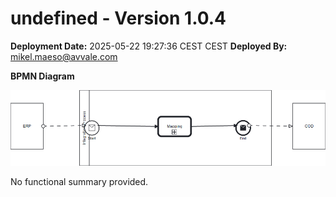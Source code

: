 # undefined - Version 1.0.4

**Deployment Date:** 2025-05-22 19:27:36 CEST CEST
**Deployed By:** mikel.maeso@avvale.com



**BPMN Diagram**

![BPMN Diagram](./Check_Connectivity_from_SAP_Business_Suite_MMZ-1.0.4.png "BPMN Diagram for Check_Connectivity_from_SAP_Business_Suite_MMZ v1.0.4")

No functional summary provided.
